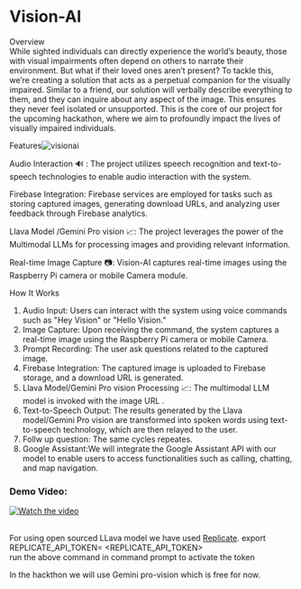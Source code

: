 <h1>Vision-AI</h1>
Overview<br>
While sighted individuals can directly experience the world’s beauty, those with visual impairments often depend on others to narrate their environment. But what if their loved ones aren’t present? To tackle this, we’re creating a solution that acts as a perpetual companion for the visually impaired. Similar to a friend, our solution will verbally describe everything to them, and they can inquire about any aspect of the image. This ensures they never feel isolated or unsupported. This is the core of our project for the upcoming hackathon, where we aim to profoundly impact the lives of visually impaired individuals.

Features![visionai](https://github.com/Thejas775/vision-ai/assets/58774753/09bc0d3e-afd4-450e-9241-d692ed975988)

Audio Interaction 🔊 : The project utilizes speech recognition and text-to-speech technologies to enable audio interaction with the system.

Firebase Integration: Firebase services are employed for tasks such as storing captured images, generating download URLs, and analyzing user feedback through Firebase analytics.

Llava Model /Gemini Pro vision 📈: The project leverages the power of the Multimodal LLMs for processing images and providing relevant information.

Real-time Image Capture 📷: Vision-AI captures real-time images using the Raspberry Pi camera or mobile Camera module.<br>


How It Works<br>

<ol>
  <li>Audio Input: Users can interact with the system using voice commands such as "Hey Vision" or "Hello Vision."</li>

<li>Image Capture: Upon receiving the command, the system captures a real-time image using the Raspberry Pi camera or mobile Camera.</li>

<li>Prompt Recording: The user ask questions related to the captured image.</li>

<li>Firebase Integration: The captured image is uploaded to Firebase storage, and a download URL is generated.</li>

<li>Llava Model/Gemini Pro vision Processing 📈: The multimodal LLM model is invoked with the image URL .</li>

<li>Text-to-Speech Output: The results generated by the Llava model/Gemini Pro vision are transformed into spoken words using text-to-speech technology, which are then relayed to the user.</li>

<li>Follw up question: The same cycles repeates.</li>

<li>Google Assistant:We will integrate the Google Assistant API with our model to enable users to access functionalities such as calling, chatting, and map navigation.
 </li>

</ol>
<h3>Demo Video:</h3>

[![Watch the video](https://img.youtube.com/vi/ot4cCV3151w/maxresdefault.jpg)](https://youtu.be/0pYcrksjDWw?si=4Hcc1cqaYYDQWS2g)<br>
<br>

For using open sourced LLava model we have used [Replicate](https://replicate.com/yorickvp/llava-13b).
export REPLICATE_API_TOKEN= <REPLICATE_API_TOKEN> <br>
run the above command in command prompt to activate the token

In the hackthon we will use Gemini pro-vision which is free for now.
